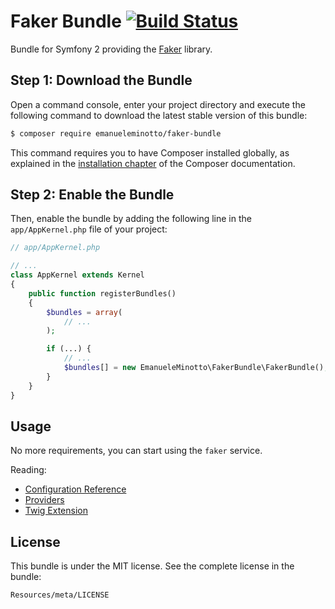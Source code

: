 Faker Bundle [![Build Status](https://travis-ci.org/EmanueleMinotto/FakerBundle.svg)](https://travis-ci.org/EmanueleMinotto/FakerBundle)
============

Bundle for Symfony 2 providing the [Faker](https://github.com/fzaninotto/Faker) library.

Step 1: Download the Bundle
---------------------------

Open a command console, enter your project directory and execute the
following command to download the latest stable version of this bundle:

```bash
$ composer require emanueleminotto/faker-bundle
```

This command requires you to have Composer installed globally, as explained
in the [installation chapter](https://getcomposer.org/doc/00-intro.md)
of the Composer documentation.

Step 2: Enable the Bundle
-------------------------

Then, enable the bundle by adding the following line in the `app/AppKernel.php`
file of your project:

```php
// app/AppKernel.php

// ...
class AppKernel extends Kernel
{
    public function registerBundles()
    {
        $bundles = array(
            // ...
        );

        if (...) {
            // ...
            $bundles[] = new EmanueleMinotto\FakerBundle\FakerBundle();
        }
    }
}
```

Usage
-----

No more requirements, you can start using the `faker` service.

Reading:

 * [Configuration Reference](https://github.com/EmanueleMinotto/FakerBundle/tree/master/Resources/doc/configuration-reference.rst)
 * [Providers](https://github.com/EmanueleMinotto/FakerBundle/tree/master/Resources/doc/providers.rst)
 * [Twig Extension](https://github.com/EmanueleMinotto/FakerBundle/tree/master/Resources/doc/twig.rst)

License
-------

This bundle is under the MIT license. See the complete license in the bundle:

    Resources/meta/LICENSE
